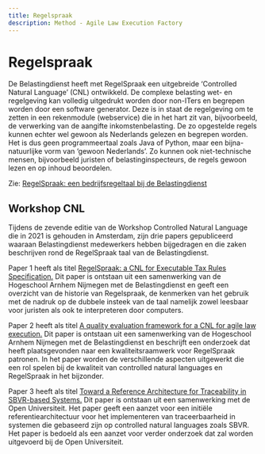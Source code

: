 ```yaml
---
title: Regelspraak
description: Method - Agile Law Execution Factory
---
```


# Regelspraak

De Belastingdienst heeft met RegelSpraak een uitgebreide ‘Controlled Natural Language’ (CNL) ontwikkeld. De complexe belasting wet- en regelgeving kan volledig uitgedrukt worden door non-ITers en begrepen worden door een software generator. Deze is in staat de regelgeving om te zetten in een rekenmodule (webservice) die in het hart zit van, bijvoorbeeld, de verwerking van de aangifte inkomstenbelasting. De zo opgestelde regels kunnen echter wel gewoon als Nederlands gelezen en begrepen worden. Het is dus geen programmeertaal zoals Java of Python, maar een bijna-natuurlijke vorm van ‘gewoon Nederlands’. Zo kunnen ook niet-technische mensen, bijvoorbeeld juristen of belastinginspecteurs, de regels gewoon lezen en op inhoud beoordelen.

Zie: <a href="https://blog3.han.nl/it-en-mediadesign/regelspraak-een-bedrijfsregeltaal-bij-de-belastingdienst/" target="_blank">RegelSpraak: een bedrijfsregeltaal bij de Belastingdienst</a>

## Workshop CNL

Tijdens de zevende editie van de Workshop Controlled Natural Language die in 2021 is gehouden in Amsterdam, zijn drie papers gepubliceerd waaraan Belastingdienst medewerkers hebben bijgedragen en die zaken beschrijven rond de RegelSpraak taal van de Belastingdienst.

Paper 1 heeft als titel <a href="https://aclanthology.org/2021.cnl-1.6.pdf" target="_blank">RegelSpraak: a CNL for Executable Tax Rules Specification.</a> Dit paper is ontstaan uit een samenwerking van de Hogeschool Arnhem Nijmegen met de Belastingdienst en geeft een overzicht van de historie van Regelspraak, de kenmerken van het gebruik met de nadruk op de dubbele insteek van de taal namelijk zowel leesbaar voor juristen als ook te interpreteren door computers.

Paper 2 heeft als titel <a href="https://aclanthology.org/2021.cnl-1.9.pdf" target="_blank">A quality evaluation framework for a CNL for agile law execution.</a> Dit paper is ontstaan uit een samenwerking van de Hogeschool Arnhem Nijmegen met de Belastingdienst en beschrijft een onderzoek dat heeft plaatsgevonden naar een kwaliteitsraamwerk voor RegelSpraak patronen. In het paper worden de verschillende aspecten uitgewerkt die een rol spelen bij de kwaliteit van controlled natural languages en RegelSpraak in het bijzonder.

Paper 3 heeft als titel <a href="https://aclanthology.org/2021.cnl-1.13.pdf" target="_blank">Toward a Reference Architecture for Traceability in SBVR-based Systems.</a> Dit paper is ontstaan uit een samenwerking met de Open Universiteit. Het paper geeft een aanzet voor een initiële referentiearchitectuur voor het implementeren van traceerbaarheid in systemen die gebaseerd zijn op controlled natural languages zoals SBVR. Het paper is bedoeld als een aanzet voor verder onderzoek dat zal worden uitgevoerd bij de Open Universiteit.
